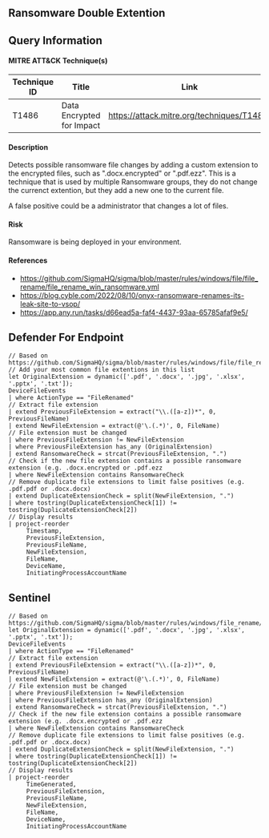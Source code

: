 ## Ransomware Double Extention

## Query Information

#### MITRE ATT&CK Technique(s)

| Technique ID | Title    | Link    |
| ---  | --- | --- |
| T1486 | Data Encrypted for Impact |https://attack.mitre.org/techniques/T1486/ |

#### Description
Detects possible ransomware file changes by adding a custom extension to the encrypted files, such as ".docx.encrypted" or ".pdf.ezz". This is a technique that is used by multiple Ransomware groups, they do not change the currenct extention, but they add a new one to the current file.

A false positive could be a administrator that changes a lot of files.

#### Risk
Ransomware is being deployed in your environment. 

#### References
- https://github.com/SigmaHQ/sigma/blob/master/rules/windows/file/file_rename/file_rename_win_ransomware.yml
- https://blog.cyble.com/2022/08/10/onyx-ransomware-renames-its-leak-site-to-vsop/
- https://app.any.run/tasks/d66ead5a-faf4-4437-93aa-65785afaf9e5/


## Defender For Endpoint
```
// Based on https://github.com/SigmaHQ/sigma/blob/master/rules/windows/file/file_rename/file_rename_win_ransomware.yml
// Add your most common file extentions in this list
let OriginalExtension = dynamic(['.pdf', '.docx', '.jpg', '.xlsx', '.pptx', '.txt']);
DeviceFileEvents
| where ActionType == "FileRenamed"
// Extract file extension
| extend PreviousFileExtension = extract("\\.([a-z])*", 0, PreviousFileName)
| extend NewFileExtension = extract(@'\.(.*)', 0, FileName)
// File extension must be changed
| where PreviousFileExtension != NewFileExtension
| where PreviousFileExtension has_any (OriginalExtension)
| extend RansomwareCheck = strcat(PreviousFileExtension, ".")
// Check if the new file extension contains a possible ransomware extension (e.g. .docx.encrypted or .pdf.ezz
| where NewFileExtension contains RansomwareCheck
// Remove duplicate file extensions to limit false positives (e.g. .pdf.pdf or .docx.docx)
| extend DuplicateExtensionCheck = split(NewFileExtension, ".")
| where tostring(DuplicateExtensionCheck[1]) != tostring(DuplicateExtensionCheck[2])
// Display results
| project-reorder
     Timestamp,
     PreviousFileExtension,
     PreviousFileName,
     NewFileExtension,
     FileName,
     DeviceName,
     InitiatingProcessAccountName
```
## Sentinel
```
// Based on https://github.com/SigmaHQ/sigma/blob/master/rules/windows/file_rename/file_rename_win_ransomware.yml
let OriginalExtension = dynamic(['.pdf', '.docx', '.jpg', '.xlsx', '.pptx', '.txt']);
DeviceFileEvents
| where ActionType == "FileRenamed"
// Extract file extension
| extend PreviousFileExtension = extract("\\.([a-z])*", 0, PreviousFileName)
| extend NewFileExtension = extract(@'\.(.*)', 0, FileName)
// File extension must be changed
| where PreviousFileExtension != NewFileExtension
| where PreviousFileExtension has_any (OriginalExtension)
| extend RansomwareCheck = strcat(PreviousFileExtension, ".")
// Check if the new file extension contains a possible ransomware extension (e.g. .docx.encrypted or .pdf.ezz
| where NewFileExtension contains RansomwareCheck
// Remove duplicate file extensions to limit false positives (e.g. .pdf.pdf or .docx.docx)
| extend DuplicateExtensionCheck = split(NewFileExtension, ".")
| where tostring(DuplicateExtensionCheck[1]) != tostring(DuplicateExtensionCheck[2])
// Display results
| project-reorder
     TimeGenerated,
     PreviousFileExtension,
     PreviousFileName,
     NewFileExtension,
     FileName,
     DeviceName,
     InitiatingProcessAccountName
```

